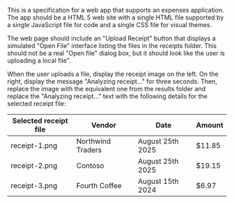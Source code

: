 This is a specification for a web app that supports an expenses application. The app should be a HTML 5 web site with a single HTML file supported by a single JavaScript file for code and a single CSS file for visual themes.

The web page should include an "Upload Receipt" button that displays a simulated "Open File" interface listing the files in the receipts folder. This should not be a real "Open file" dialog box, but it should look like the user is uploading a local file".

When the user uploads a file, display the receipt image on the left. On the right, display the message "Analyzing receipt..." for three seconds. Then, replace the image with the equivalent one from the results folder and replace the "Analyzing receipt..." text with the following details for the selected receipt file:

| Selected receipt file | Vendor | Date | Amount |
| -- | -- | -- | -- |
| receipt-1.png | Northwind Traders | August 25th 2025 | $11.85 |
| receipt-2.png | Contoso | August 25th 2025 | $19.15 |
| receipt-3.png | Fourth Coffee | August 15th 2024 | $6.97 |
